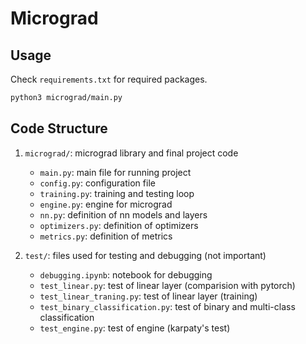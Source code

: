 # Micrograd

## Usage
    
Check `requirements.txt` for required packages.
```bash
python3 micrograd/main.py
```

## Code Structure

1. `micrograd/`: micrograd library and final project code
    - `main.py`: main file for running project
    - `config.py`: configuration file
    - `training.py`: training and testing loop
    - `engine.py`: engine for micrograd
    - `nn.py`: definition of nn models and layers
    - `optimizers.py`: definition of optimizers
    - `metrics.py`: definition of metrics

2. `test/`: files used for testing and debugging (not important)
    - `debugging.ipynb`: notebook for debugging
    - `test_linear.py`: test of linear layer (comparision with pytorch)
    - `test_linear_traning.py`: test of linear layer (training)
    - `test_binary_classification.py`: test of binary and multi-class classification
    - `test_engine.py`: test of engine (karpaty's test)

